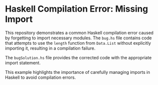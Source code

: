 # Haskell Compilation Error: Missing Import

This repository demonstrates a common Haskell compilation error caused by forgetting to import necessary modules.  The `bug.hs` file contains code that attempts to use the `length` function from `Data.List` without explicitly importing it, resulting in a compilation failure.

The `bugSolution.hs` file provides the corrected code with the appropriate import statement.

This example highlights the importance of carefully managing imports in Haskell to avoid compilation errors.